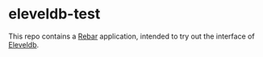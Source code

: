 # eleveldb-test
This repo contains a [Rebar](https://github.com/basho/rebar) application, intended to try out the interface of [Eleveldb](https://github.com/basho/eleveldb).
